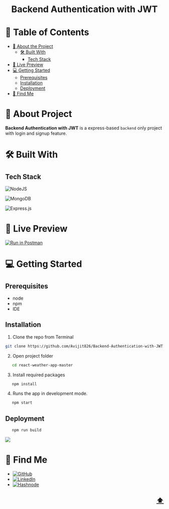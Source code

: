 <a name="readme-top"></a>

<!-- TITLE -->
  <h1 align="center">Backend Authentication with JWT</h1>

<!-- TABLE OF CONTENTS -->

# 📗 Table of Contents

- [📖 About the Project](#about-project)
  - [🛠 Built With](#built-with)
    - [Tech Stack](#tech-stack)
- [🚀 Live Preview](#live-preview)
- [💻 Getting Started](#getting-started)
  - [Prerequisites](#prerequisites)
  - [Installation](#installation)
  - [Deployment](#deployment)
- [👤 Find Me](#author)

<!-- PROJECT DESCRIPTION -->

# 📖 About Project <a name="about-project"></a>

**Backend Authentication with JWT** is a express-based `backend` only project with login and signup feature.

# 🛠 Built With <a name="built-with"></a>

## Tech Stack <a name="tech-stack"></a>

![NodeJS]([https://img.shields.io/badge/react-%2320232a.svg?style=for-the-badge&logo=react&logoColor=%2361DAFB](https://img.shields.io/badge/Node.js-43853D?style=for-the-badge&logo=node.js&logoColor=white))

![MongoDB](https://img.shields.io/badge/MongoDB-%234ea94b.svg?style=for-the-badge&logo=mongodb&logoColor=white)

![Express.js](https://img.shields.io/badge/express.js-%23404d59.svg?style=for-the-badge&logo=express&logoColor=%2361DAFB)


# 🚀 Live Preview <a name="live-preview"></a>

[![Run in Postman](https://run.pstmn.io/button.svg)](https://god.gw.postman.com/run-collection/16303708-918faf42-c7bb-4ef7-ba28-37bf5b693e74?action=collection%2Ffork&source=rip_markdown&collection-url=entityId%3D16303708-918faf42-c7bb-4ef7-ba28-37bf5b693e74%26entityType%3Dcollection%26workspaceId%3D020ca9f2-4641-40be-9a44-f7622bf0e297)

<!-- GETTING STARTED -->

# 💻 Getting Started <a name="getting-started"></a>

## Prerequisites

- node
- npm
- IDE

## Installation

1. Clone the repo from Terminal

```bash
git clone https://github.com/Avijit826/Backend-Authentication-with-JWT.git
```

2. Open project folder

```bash
   cd react-weather-app-master
```

3. Install required packages

```bash
   npm install
```


4. Runs the app in development mode.

```bash
   npm start
```

## Deployment

```bash
   npm run build
```

![](https://res.cloudinary.com/avicoder/image/upload/v1679587154/RTW2.1_qycg8c.png)

# 👤 Find Me <a name="author"></a>

- [![GitHub](https://img.shields.io/badge/github-%23121011.svg?style=for-the-badge&logo=github&logoColor=white)](https://github.com/Avijit826)
- [![LinkedIn](https://img.shields.io/badge/linkedin-%230077B5.svg?style=for-the-badge&logo=linkedin&logoColor=white)](https://www.linkedin.com/in/avijitdas826)
- [![Hashnode](https://img.shields.io/badge/Hashnode-2962FF?style=for-the-badge&logo=hashnode&logoColor=white)](https://avicreation.hashnode.dev)

## <p align="right"><a href="#readme-top">⬆️</a></p>
